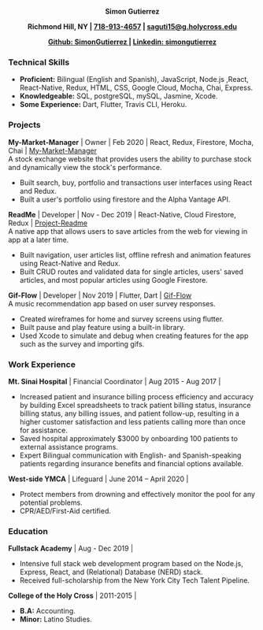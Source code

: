 <p align="center">
  <b> Simon Gutierrez </b>
</p>
<p align="center">
  <b> Richmond Hill, NY | <a href = "tel: 7189134657">718-913-4657</a> | <a href = "mailto: saguti15@g.holycross.edu">saguti15@g.holycross.edu</a> </b>
</p>
<p align="center">
  <b> <a href = "https://github.com/SimonGutierrez ">Github: SimonGutierrez </a> | <a href = "https://www.linkedin.com/in/simongutierrez/">Linkedin: simongutierrez </a> </b>
</p>


### Technical Skills
* **Proficient:** Bilingual (English and Spanish), JavaScript, Node.js ,React, React-Native, Redux, HTML, CSS, Google Cloud, Mocha, Chai, Express.
* **Knowledgeable:** SQL, postgreSQL, mySQL, Jasmine, Xcode.
* **Some Experience:** Dart, Flutter, Travis CLI, Heroku.

### Projects
**My-Market-Manager** | Owner | Feb 2020 | React, Redux, Firestore, Mocha, Chai | [My-Market-Manager](https://github.com/SimonGutierrez/My-Market-Manager)  
A stock exchange website that provides users the ability to purchase stock and dynamically view the stock's performance. 
* Built search, buy, portfolio and transactions user interfaces using React and Redux.
* Built a user's portfolio using firestore and the Alpha Vantage API.

**ReadMe** | Developer | Nov - Dec 2019 | React-Native, Cloud Firestore, Redux | [Project-Readme](https://github.com/Project-Readme)  
A native app that allows users to save articles from the web for viewing in app at a later time.
* Built navigation, user articles list, offline refresh and animation features using React-Native and Redux. 
* Built CRUD routes and validated data for single articles, users' saved articles, and most popular articles using Google Firestore.

**Gif-Flow** | Developer | Nov 2019 | Flutter, Dart | [Gif-Flow](https://github.com/SimonGutierrez/Gif-Flow)  
A music recommendation app based on user survey responses.
* Created wireframes for home and survey screens using flutter.
* Built pause and play feature using a built-in library.
* Used Xcode to simulate and debug when creating features for the app such as the survey and importing gifs.

### Work Experience
**Mt. Sinai Hospital** | Financial Coordinator | Aug 2015 - Aug 2017 |
* Increased patient and insurance billing process efficiency and accuracy by building Excel spreadsheets to track patient billing status, insurance billing status, any billing issues, and patient follow-up, resulting in a higher customer satisfaction and less patients calling more than once for assistance.
* Saved hospital approximately $3000 by onboarding 100 patients to external assistance programs.
* Expert Bilingual communication with English- and Spanish-speaking patients regarding insurance benefits and financial options available.

**West-side YMCA** | Lifeguard | June 2014 – April 2020 |
* Protect members from drowning and effectively monitor the pool for any potential problems. 
* CPR/AED/First-Aid certified.

### Education
**Fullstack Academy** | Aug - Dec 2019 |  
* Intensive full stack web development program based on the Node.js, Express, React, and (Relational) Database (NERD) stack.
* Received full-scholarship from the New York City Tech Talent Pipeline.

**College of the Holy Cross** | 2011-2015 |   
* **B.A:** Accounting.
* **Minor:** Latino Studies.
